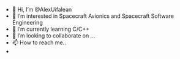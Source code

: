 - 👋 Hi, I’m @AlexUifalean
- 👀 I’m interested in Spacecraft Avionics and Spacecraft Software Engineering 
- 🌱 I’m currently learning C/C++
- 💞️ I’m looking to collaborate on ...
- 📫 How to reach me..
- 
<!---
AlexUifalean/AlexUifalean is a ✨ special ✨ repository because its `README.md` (this file) appears on your GitHub profile.
You can click the Preview link to take a look at your changes.
--->
